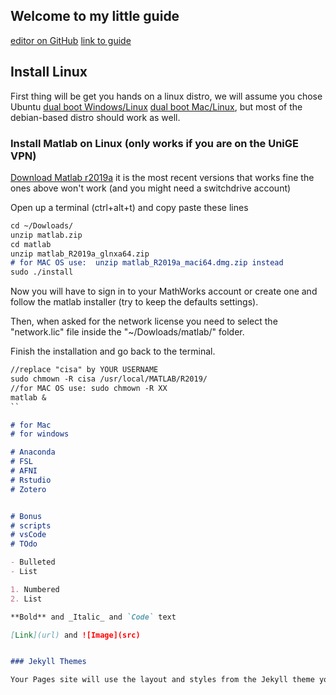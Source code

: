 ## Welcome to my little guide

[editor on GitHub](https://github.com/munoztd0/Hitchhikers_guide_Linux/edit/gh-pages/index.md) 
[link to guide](https://munoztd0.github.io/Hitchhikers_guide_Linux/)


## Install Linux

First thing will be get you hands on a linux distro, we will assume you chose Ubuntu [dual boot Windows/Linux](https://itsfoss.com/install-ubuntu-dual-boot-mode-windows/) [dual boot Mac/Linux](https://www.lifewire.com/dual-boot-linux-and-mac-os-4125733), but most of the debian-based distro should work as well.

### Install Matlab on Linux (only works if you are on the UniGE VPN)

[Download Matlab r2019a](https://drive.switch.ch/index.php/s/m8PCkw6tKJo40DH) it is the most recent versions that works fine the ones above won't work (and you might need a switchdrive account)

Open up a terminal (ctrl+alt+t) and copy paste these lines
```markdown
cd ~/Dowloads/
unzip matlab.zip
cd matlab
unzip matlab_R2019a_glnxa64.zip
# for MAC OS use:  unzip matlab_R2019a_maci64.dmg.zip instead
sudo ./install
```

Now you will have to sign in to your MathWorks account or create one and follow the matlab installer (try to keep the defaults settings).

Then, when asked for the network license you need to select the "network.lic" file inside the "~/Dowloads/matlab/" folder.

Finish the installation and go back to the terminal. 
```markdown
//replace "cisa" by YOUR USERNAME
sudo chmown -R cisa /usr/local/MATLAB/R2019/
//for MAC OS use: sudo chmown -R XX
matlab &
``

# for Mac
# for windows

# Anaconda
# FSL
# AFNI
# Rstudio
# Zotero


# Bonus
# scripts
# vsCode
# TOdo

- Bulleted
- List

1. Numbered
2. List

**Bold** and _Italic_ and `Code` text

[Link](url) and ![Image](src)


### Jekyll Themes

Your Pages site will use the layout and styles from the Jekyll theme you have selected in your [repository settings](https://github.com/munoztd0/Hitchhikers_guide_Linux/settings). The name of this theme is saved in the Jekyll `_config.yml` configuration file.

